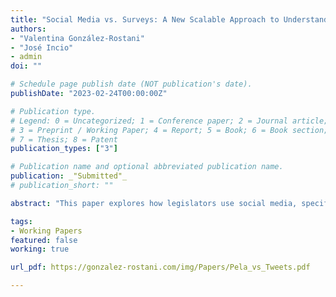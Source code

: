 ```yaml
---
title: "Social Media vs. Surveys: A New Scalable Approach to Understanding Legislators' Discourse"
authors:
- "Valentina González-Rostani"
- "José Incio"
- admin
doi: ""

# Schedule page publish date (NOT publication's date).
publishDate: "2023-02-24T00:00:00Z"

# Publication type.
# Legend: 0 = Uncategorized; 1 = Conference paper; 2 = Journal article;
# 3 = Preprint / Working Paper; 4 = Report; 5 = Book; 6 = Book section;
# 7 = Thesis; 8 = Patent
publication_types: ["3"]

# Publication name and optional abbreviated publication name.
publication: _"Submitted"_
# publication_short: ""

abstract: "This paper explores how legislators use social media, specifically investigating whether their posts reflect the concerns expressed by their legislative party peers in an anonymous survey. Utilizing data from Twitter, we compare legislators' social media posts with their responses in a survey of legislators in Latin America. We propose a novel, and scalable method for analyzing political communications, employing OpenAI for topic identification in statements and BERTopic analysis to identify clusters of political communication. This approach enables a thorough and detailed examination of these topics over time and across political parties. Applying our method to statements made by members of the Chilean Congress, we observe a general alignment between the preferences stated in surveys by elites and the prominence of these issues on Twitter. This result validates Twitter as a tool for predicting politicians' preferences. Our methodological approach offers a scalable tool for analyzing political rhetoric over time."

tags:
- Working Papers
featured: false
working: true

url_pdf: https://gonzalez-rostani.com/img/Papers/Pela_vs_Tweets.pdf

---
```

